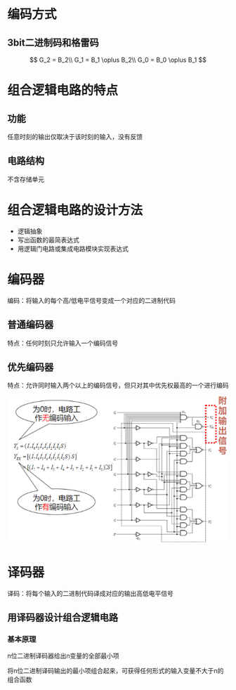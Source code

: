 # 编码方式

## 3bit二进制码和格雷码

$$
G_2 = B_2\\
G_1 = B_1 \oplus B_2\\
G_0 = B_0 \oplus B_1
$$

# 组合逻辑电路的特点

## 功能

任意时刻的输出仅取决于该时刻的输入，没有反馈

## 电路结构

不含存储单元

# 组合逻辑电路的设计方法

- 逻辑抽象
- 写出函数的最简表达式
- 用逻辑门电路或集成电路模块实现表达式

# 编码器

编码：将输入的每个高/低电平信号变成一个对应的二进制代码

## 普通编码器

特点：任何时刻只允许输入一个编码信号

## 优先编码器

特点：允许同时输入两个以上的编码信号，但只对其中优先权最高的一个进行编码

![alt text](image.png)

# 译码器

译码：将每个输入的二进制代码译成对应的输出高低电平信号

## 用译码器设计组合逻辑电路

### 基本原理

n位二进制译码器给出n变量的全部最小项

将n位二进制译码输出的最小项组合起来，可获得任何形式的输入变量不大于n的组合函数
